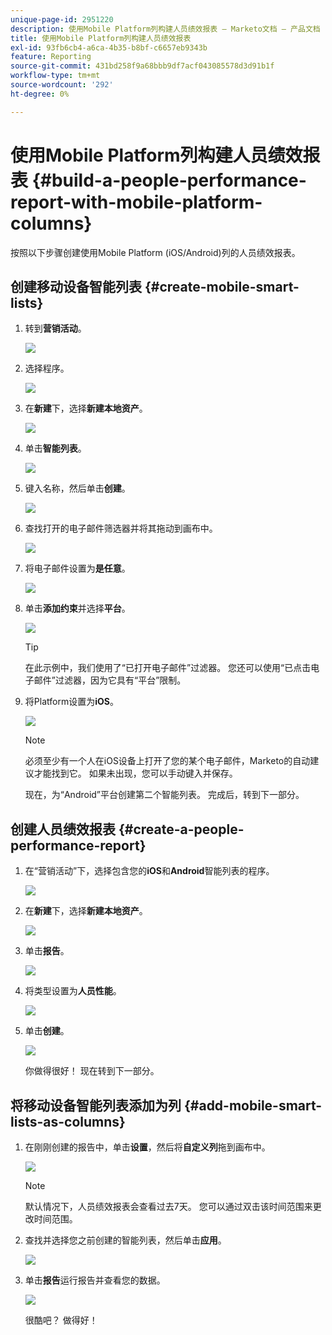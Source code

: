 ```yaml
---
unique-page-id: 2951220
description: 使用Mobile Platform列构建人员绩效报表 — Marketo文档 — 产品文档
title: 使用Mobile Platform列构建人员绩效报表
exl-id: 93fb6cb4-a6ca-4b35-b8bf-c6657eb9343b
feature: Reporting
source-git-commit: 431bd258f9a68bbb9df7acf043085578d3d91b1f
workflow-type: tm+mt
source-wordcount: '292'
ht-degree: 0%

---
```


# 使用Mobile Platform列构建人员绩效报表 {#build-a-people-performance-report-with-mobile-platform-columns}

按照以下步骤创建使用Mobile Platform (iOS/Android)列的人员绩效报表。

## 创建移动设备智能列表 {#create-mobile-smart-lists}

1. 转到&#x200B;**营销活动**。

   ![](assets/ma.png)

1. 选择程序。

   ![](assets/two-1.png)

1. 在&#x200B;**新建**&#x200B;下，选择&#x200B;**新建本地资产**。

   ![](assets/three-1.png)

1. 单击&#x200B;**智能列表**。

   ![](assets/four-1.png)

1. 键入名称，然后单击&#x200B;**创建**。

   ![](assets/five-1.png)

1. 查找打开的电子邮件筛选器并将其拖动到画布中。

   ![](assets/six-1.png)

1. 将电子邮件设置为&#x200B;**是任意**。

   ![](assets/seven.png)

1. 单击&#x200B;**添加约束**&#x200B;并选择&#x200B;**平台**。

   ![](assets/eight.png)

   >[!TIP]
   >
   >在此示例中，我们使用了“已打开电子邮件”过滤器。 您还可以使用“已点击电子邮件”过滤器，因为它具有“平台”限制。

1. 将Platform设置为&#x200B;**iOS**。

   ![](assets/nine.png)

   >[!NOTE]
   >
   >必须至少有一个人在iOS设备上打开了您的某个电子邮件，Marketo的自动建议才能找到它。 如果未出现，您可以手动键入并保存。

   现在，为“Android”平台创建第二个智能列表。 完成后，转到下一部分。

## 创建人员绩效报表 {#create-a-people-performance-report}

1. 在“营销活动”下，选择包含您的&#x200B;**iOS**&#x200B;和&#x200B;**Android**&#x200B;智能列表的程序。

   ![](assets/ten.png)

1. 在&#x200B;**新建**&#x200B;下，选择&#x200B;**新建本地资产**。

   ![](assets/eleven.png)

1. 单击&#x200B;**报告**。

   ![](assets/twelve.png)

1. 将类型设置为&#x200B;**人员性能**。

   ![](assets/thirteen.png)

1. 单击&#x200B;**创建**。

   ![](assets/fourteen.png)

   你做得很好！ 现在转到下一部分。

## 将移动设备智能列表添加为列 {#add-mobile-smart-lists-as-columns}

1. 在刚刚创建的报告中，单击&#x200B;**设置**，然后将&#x200B;**自定义列**&#x200B;拖到画布中。

   ![](assets/fifteen.png)

   >[!NOTE]
   >
   >默认情况下，人员绩效报表会查看过去7天。 您可以通过双击该时间范围来更改时间范围。

1. 查找并选择您之前创建的智能列表，然后单击&#x200B;**应用**。

   ![](assets/sixteen.png)

1. 单击&#x200B;**报告**&#x200B;运行报告并查看您的数据。

   ![](assets/seventeen.png)

   很酷吧？ 做得好！

